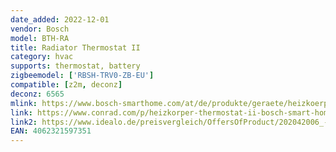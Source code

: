 ```yaml
---
date_added: 2022-12-01
vendor: Bosch
model: BTH-RA
title: Radiator Thermostat II
category: hvac
supports: thermostat, battery
zigbeemodel: ['RBSH-TRV0-ZB-EU']
compatible: [z2m, deconz]
deconz: 6565
mlink: https://www.bosch-smarthome.com/at/de/produkte/geraete/heizkoerper-thermostat/
link: https://www.conrad.com/p/heizkorper-thermostat-ii-bosch-smart-home-thermostatic-radiator-valve-2619291
link2: https://www.idealo.de/preisvergleich/OffersOfProduct/202042006_-smart-home-heizkoerperthermostat-ii-1-stueck-8750002330-bosch.html
EAN: 4062321597351
---
```

